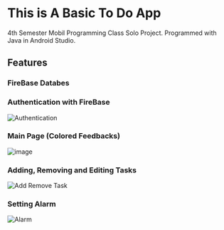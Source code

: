 <h1> This is A Basic To Do App</h1>

4th Semester Mobil Programming Class Solo Project. Programmed with Java in Android Studio.

## Features
### FireBase Databes 
###  Authentication with FireBase
![Authentication](https://user-images.githubusercontent.com/79863003/170890271-ae3a00c8-b3c9-433d-8055-b63cffd6a620.png)
###  Main Page (Colored Feedbacks)
![image](https://user-images.githubusercontent.com/79863003/170890647-92c9ab10-871a-4e61-b656-6efcade90577.png)
### Adding, Removing and Editing Tasks
![Add Remove Task](https://user-images.githubusercontent.com/79863003/170890466-5e2b546b-6ce0-4861-9700-3c12d04c52c5.png)
### Setting Alarm
![Alarm](https://user-images.githubusercontent.com/79863003/170890378-271fadc6-37cc-44da-ac44-44d657fae42c.png)



